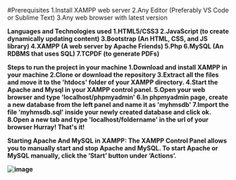 #Prerequisites
  1.Install XAMPP web server
  2.Any Editor (Preferably VS Code or Sublime Text)
  3.Any web browser with latest version

<b>Languages and Technologies used<b>
  1.HTML5/CSS3
  2.JavaScript (to create dynamically updating content)
  3.Bootstrap (An HTML, CSS, and JS library)
  4.XAMPP (A web server by Apache Friends)
  5.Php
  6.MySQL (An RDBMS that uses SQL)
  7.TCPDF (to generate PDFs)

<b>Steps to run the project in your machine<b>
  1.Download and install XAMPP in your machine
  2.Clone or download the repository
  3.Extract all the files and move it to the 'htdocs' folder of your XAMPP directory.
  4.Start the Apache and Mysql in your XAMPP control panel.
  5.Open your web browser and type 'localhost/phpmyadmin'
  6.In phpmyadmin page, create a new database from the left panel and name it as 'myhmsdb'
  7.Import the file 'myhmsdb.sql' inside your newly created database and click ok.
  8.Open a new tab and type 'localhost/foldername' in the url of your browser
Hurray! That's it!

<b>Starting Apache And MySQL in XAMPP:<b>
The XAMPP Control Panel allows you to manually start and stop Apache and MySQL. To start Apache or MySQL manually, click the ‘Start’ button under ‘Actions’.

![image](https://github.com/user-attachments/assets/92099ba9-672e-4c6b-8b0f-4eb869517fae)

